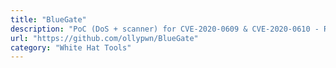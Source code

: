 ```yaml
---
title: "BlueGate"
description: "PoC (DoS + scanner) for CVE-2020-0609 & CVE-2020-0610 - RD Gateway RCE."
url: "https://github.com/ollypwn/BlueGate"
category: "White Hat Tools"
---
```

